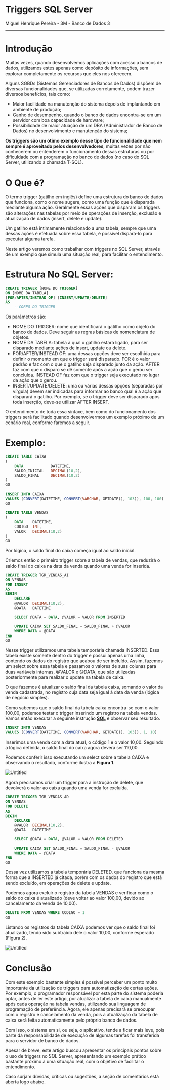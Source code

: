 # Triggers SQL Server

Miguel Henrique Pereira - 3M - Banco de Dados 3

---

# Introdução

Muitas vezes, quando desenvolvemos aplicações com acesso a bancos de dados, utilizamos estes apenas como depósito de informações, sem explorar completamente os recursos que eles nos oferecem.

Alguns SGBDs (Sistemas Gerenciadores de Bancos de Dados) dispõem de diversas funcionalidades que, se utilizadas corretamente, podem trazer diversos benefícios, tais como:

- Maior facilidade na manutenção do sistema depois de implantando em ambiente de produção;
- Ganho de desempenho, quando o banco de dados encontra-se em um servidor com boa capacidade de hardware;
- Possibilidade de maior atuação de um DBA (Administrador de Banco de Dados) no desenvolvimento e manutenção do sistema;

**Os triggers são um ótimo exemplo desse tipo de funcionalidade que nem sempre é aproveitado pelos desenvolvedores**, muitas vezes por não conhecerem ou entenderem o funcionamento dessas estruturas ou por dificuldade com a programação no banco de dados (no caso do SQL Server, utilizando a chamada T-SQL).

# O Que é?

O termo trigger (gatilho em inglês) define uma estrutura do banco de dados que funciona, como o nome sugere, como uma função que é disparada mediante alguma ação. Geralmente essas ações que disparam os triggers são alterações nas tabelas por meio de operações de inserção, exclusão e atualização de dados (insert, delete e update).

Um gatilho está intimamente relacionado a uma tabela, sempre que uma dessas ações é efetuada sobre essa tabela, é possível dispará-lo para executar alguma tarefa.

Neste artigo veremos como trabalhar com triggers no SQL Server, através de um exemplo que simula uma situação real, para facilitar o entendimento.

# Estrutura No SQL Server:

```sql
CREATE TRIGGER [NOME DO TRIGGER]
ON [NOME DA TABELA]
[FOR/AFTER/INSTEAD OF] [INSERT/UPDATE/DELETE]
AS
    --CORPO DO TRIGGER
```

Os parâmetros são:

- NOME DO TRIGGER: nome que identificará o gatilho como objeto do banco de dados. Deve seguir as regras básicas de nomenclatura de objetos.
- NOME DA TABELA: tabela à qual o gatilho estará ligado, para ser disparado mediante ações de insert, update ou delete.
- FOR/AFTER/INSTEAD OF: uma dessas opções deve ser escolhida para definir o momento em que o trigger será disparado. FOR é o valor padrão e faz com o que o gatilho seja disparado junto da ação. AFTER faz com que o disparo se dê somente após a ação que o gerou ser concluída. INSTEAD OF faz com que o trigger seja executado no lugar da ação que o gerou.
- INSERT/UPDATE/DELETE: uma ou várias dessas opções (separadas por vírgula) devem ser indicadas para informar ao banco qual é a ação que disparará o gatilho. Por exemplo, se o trigger deve ser disparado após toda inserção, deve-se utilizar AFTER INSERT.

O entendimento de toda essa sintaxe, bem como do funcionamento dos triggers será facilitado quando desenvolvermos um exemplo próximo de um cenário real, conforme faremos a seguir.

# Exemplo:

```sql
CREATE TABLE CAIXA
(
    DATA            DATETIME,
    SALDO_INICIAL   DECIMAL(10,2),
    SALDO_FINAL     DECIMAL(10,2)
)
GO

INSERT INTO CAIXA
VALUES (CONVERT(DATETIME, CONVERT(VARCHAR, GETDATE(), 103)), 100, 100)
GO

CREATE TABLE VENDAS
(
    DATA    DATETIME,
    CODIGO  INT,
    VALOR   DECIMAL(10,2)
)
GO
```

Por lógica, o saldo final do caixa começa igual ao saldo inicial.

Criemos então o primeiro trigger sobre a tabela de vendas, que reduzirá o saldo final do caixa na data da venda quando uma venda for inserida.

```sql
CREATE TRIGGER TGR_VENDAS_AI
ON VENDAS
FOR INSERT
AS
BEGIN
    DECLARE
    @VALOR  DECIMAL(10,2),
    @DATA   DATETIME

    SELECT @DATA = DATA, @VALOR = VALOR FROM INSERTED

    UPDATE CAIXA SET SALDO_FINAL = SALDO_FINAL + @VALOR
    WHERE DATA = @DATA
END
GO
```

Nesse trigger utilizamos uma tabela temporária chamada INSERTED. Essa tabela existe somente dentro do trigger e possui apenas uma linha, contendo os dados do registro que acabou de ser incluído. Assim, fazemos um select sobre essa tabela e passamos o valores de suas colunas para duas variáveis internas, @VALOR e @DATA, que são utilizadas posteriormente para realizar o update na tabela de caixa.

O que fazemos é atualizar o saldo final da tabela caixa, somando o valor da venda cadastrada, no registro cuja data seja igual à data da venda (lógica de negócio simples).

Como sabemos que o saldo final da tabela caixa encontra-se com o valor 100,00, podemos testar o trigger inserindo um registro na tabela vendas. Vamos então executar a seguinte instrução **[SQL](https://www.devmedia.com.br/guia/guia-de-referencia-sql/38314)** e observar seu resultado.

```sql
INSERT INTO VENDAS
VALUES (CONVERT(DATETIME, CONVERT(VARCHAR, GETDATE(), 103)), 1, 10)
```

Inserimos uma venda com a data atual, o código 1 e o valor 10,00. Seguindo a lógica definida, o saldo final do caixa agora deverá ser 110,00.

Podemos conferir isso executando um select sobre a tabela CAIXA e observando o resultado, conforme ilustra a **Figura 1**.

![Untitled](.github/Untitled.png)

Agora precisamos criar um trigger para a instrução de delete, que devolverá o valor ao caixa quando uma venda for excluída.

```sql
CREATE TRIGGER TGR_VENDAS_AD
ON VENDAS
FOR DELETE
AS
BEGIN
    DECLARE
    @VALOR  DECIMAL(10,2),
    @DATA   DATETIME

    SELECT @DATA = DATA, @VALOR = VALOR FROM DELETED

    UPDATE CAIXA SET SALDO_FINAL = SALDO_FINAL - @VALOR
    WHERE DATA = @DATA
END
GO
```

Dessa vez utilizamos a tabela temporária DELETED, que funciona da mesma forma que a INSERTED já citada, porém com os dados do registro que está sendo excluído, em operações de delete e update.

Podemos agora excluir o registro da tabela VENDAS e verificar como o saldo do caixa é atualizado (deve voltar ao valor 100,00, devido ao cancelamento da venda de 10,00).

```sql
DELETE FROM VENDAS WHERE CODIGO = 1
GO
```

Listando os registros da tabela CAIXA podemos ver que o saldo final foi atualizado, tendo sido subtraído dele o valor 10,00, conforme esperado (Figura 2).

![Untitled](.github/Untitled%201.png)

# **Conclusão**

Com este exemplo bastante simples é possível perceber um ponto muito importante da utilização de triggers para automatização de certas ações. Por exemplo, o programador responsável por esta parte do sistema poderia optar, antes de ler este artigo, por atualizar a tabela de caixa manualmente após cada operação na tabela vendas, utilizando sua linguagem de programação de preferência. Agora, ele apenas precisará se preocupar com o registro e cancelamento da venda, pois a atualização da tabela de caixa será feita automaticamente pelo próprio banco de dados.

Com isso, o sistema em si, ou seja, o aplicativo, tende a ficar mais leve, pois parte da responsabilidade de execução de algumas tarefas foi transferida para o servidor de banco de dados.

Apesar de breve, este artigo buscou apresentar os principais pontos sobre o uso de triggers no SQL Server, apresentando um exemplo prático bastante próximo a uma situação real, com o objetivo de facilitar o entendimento.

Caso surjam dúvidas, críticas ou sugestões, a seção de comentários está aberta logo abaixo.